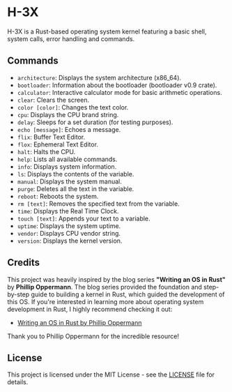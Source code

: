 # H-3X

H-3X is a Rust-based operating system kernel featuring a basic shell, system calls, error handling and commands.

## Commands

  - `architecture`: Displays the system architecture (x86_64).
  - `bootloader`: Information about the bootloader (bootloader v0.9 crate).
  - `calculator`: Interactive calculator mode for basic arithmetic operations.
  - `clear`: Clears the screen.
  - `color [color]`: Changes the text color.
  - `cpu`: Displays the CPU brand string.
  - `delay`: Sleeps for a set duration (for testing purposes).
  - `echo [message]`: Echoes a message.
  - `flix`: Buffer Text Editor.
  - `flox`: Ephemeral Text Editor.
  - `halt`: Halts the CPU.
  - `help`: Lists all available commands.
  - `info`: Displays system information.
  - `ls`: Displays the contents of the variable.
  - `manual`: Displays the system manual.
  - `purge`: Deletes all the text in the variable.
  - `reboot`: Reboots the system.
  - `rm [text]`: Removes the specified text from the variable.
  - `time`: Displays the Real Time Clock.
  - `touch [text]`: Appends your text to a variable.
  - `uptime`: Displays the system uptime.
  - `vendor`: Displays CPU vendor string.
  - `version`: Displays the kernel version.

## Credits

This project was heavily inspired by the blog series **"Writing an OS in Rust"** by **Phillip Oppermann**. The blog series provided the foundation and step-by-step guide to building a kernel in Rust, which guided the development of this OS. If you're interested in learning more about operating system development in Rust, I highly recommend checking it out:

- [Writing an OS in Rust by Phillip Oppermann](https://os.phil-opp.com)

Thank you to Phillip Oppermann for the incredible resource!

## License

This project is licensed under the MIT License - see the [LICENSE](LICENSE) file for details.